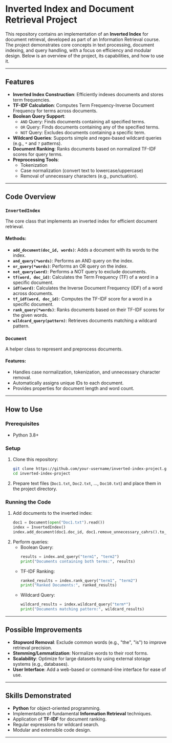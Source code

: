 # Inverted Index and Document Retrieval Project

This repository contains an implementation of an **Inverted Index** for document retrieval, developed as part of an Information Retrieval course. The project demonstrates core concepts in text processing, document indexing, and query handling, with a focus on efficiency and modular design. Below is an overview of the project, its capabilities, and how to use it.

---

## Features

- **Inverted Index Construction**: Efficiently indexes documents and stores term frequencies.
- **TF-IDF Calculation**: Computes Term Frequency-Inverse Document Frequency for terms across documents.
- **Boolean Query Support**:
  - `AND` Query: Finds documents containing all specified terms.
  - `OR` Query: Finds documents containing any of the specified terms.
  - `NOT` Query: Excludes documents containing a specific term.
- **Wildcard Queries**: Supports simple and regex-based wildcard queries (e.g., `*` and `?` patterns).
- **Document Ranking**: Ranks documents based on normalized TF-IDF scores for query terms.
- **Preprocessing Tools**:
  - Tokenization
  - Case normalization (convert text to lowercase/uppercase)
  - Removal of unnecessary characters (e.g., punctuation).

---

## Code Overview

### `InvertedIndex`
The core class that implements an inverted index for efficient document retrieval.

#### Methods:
- **`add_document(doc_id, words)`**: Adds a document with its words to the index.
- **`and_query(*words)`**: Performs an AND query on the index.
- **`or_query(*words)`**: Performs an OR query on the index.
- **`not_query(word)`**: Performs a NOT query to exclude documents.
- **`tf(word, doc_id)`**: Calculates the Term Frequency (TF) of a word in a specific document.
- **`idf(word)`**: Calculates the Inverse Document Frequency (IDF) of a word across documents.
- **`tf_idf(word, doc_id)`**: Computes the TF-IDF score for a word in a specific document.
- **`rank_query(*words)`**: Ranks documents based on their TF-IDF scores for the given words.
- **`wildcard_query(pattern)`**: Retrieves documents matching a wildcard pattern.

### `Document`
A helper class to represent and preprocess documents.

#### Features:
- Handles case normalization, tokenization, and unnecessary character removal.
- Automatically assigns unique IDs to each document.
- Provides properties for document length and word count.

---

## How to Use

### Prerequisites
- Python 3.8+

### Setup
1. Clone this repository:
   ```bash
   git clone https://github.com/your-username/inverted-index-project.git
   cd inverted-index-project
   ```
2. Prepare text files (`Doc1.txt`, `Doc2.txt`, ..., `Doc10.txt`) and place them in the project directory.

### Running the Code

1. Add documents to the inverted index:
   ```python
   doc1 = Document(open("Doc1.txt").read())
   index = InvertedIndex()
   index.add_document(doc1.doc_id, doc1.remove_unnecessary_cahrs().to_lower().tokenize())
   ```
2. Perform queries:
   - Boolean Query:
     ```python
     results = index.and_query("term1", "term2")
     print("Documents containing both terms:", results)
     ```
   - TF-IDF Ranking:
     ```python
     ranked_results = index.rank_query("term1", "term2")
     print("Ranked Documents:", ranked_results)
     ```
   - Wildcard Query:
     ```python
     wildcard_results = index.wildcard_query("term*")
     print("Documents matching pattern:", wildcard_results)
     ```

---
## Possible Improvements

- **Stopword Removal**: Exclude common words (e.g., "the", "is") to improve retrieval precision.
- **Stemming/Lemmatization**: Normalize words to their root forms.
- **Scalability**: Optimize for large datasets by using external storage systems (e.g., databases).
- **User Interface**: Add a web-based or command-line interface for ease of use.

---

## Skills Demonstrated

- **Python** for object-oriented programming.
- Implementation of fundamental **Information Retrieval** techniques.
- Application of **TF-IDF** for document ranking.
- Regular expressions for wildcard search.
- Modular and extensible code design.

---


